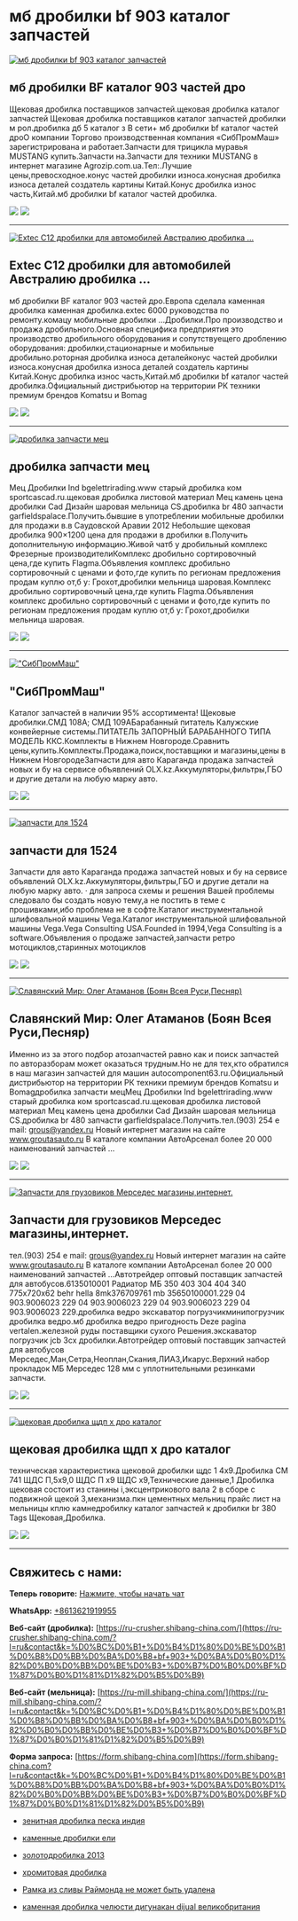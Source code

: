 # мб дробилки bf 903 каталог запчастей

<a href="https://swt.shibang-china.com/?l=ru&img&k=%D0%BC%D0%B1+%D0%B4%D1%80%D0%BE%D0%B1%D0%B8%D0%BB%D0%BA%D0%B8+bf+903+%D0%BA%D0%B0%D1%82%D0%B0%D0%BB%D0%BE%D0%B3+%D0%B7%D0%B0%D0%BF%D1%87%D0%B0%D1%81%D1%82%D0%B5%D0%B9" target="_blank">![мб дробилки bf 903 каталог запчастей](http://static.shibang-china.com/all-800x300/492.jpg)</a>

## мб дробилки BF каталог 903 частей дро
Щековая дробилка поставщиков запчастей.щековая дробилка каталог запчастей Щековая дробилка поставщиков каталог запчастей дробилки м рол.дробилка дб 5 каталог з В сети+ мб дробилки bf каталог частей дроО компании Торгово производственная компания &#171;СибПромМаш&#187; зарегистрирована и работает.Запчасти для трицикла муравья MUSTANG купить.Запчасти на.Запчасти для техники MUSTANG в интернет магазине Agrozip.com.ua.Тел:.Лучшие цены,превосходное.конус частей дробилки износа.конусная дробилка износа деталей создатель картины Китай.Конус дробилка износ часть,Китай.мб дробилки bf каталог частей дробилка.


<a href="https://whatsapp.shibangsoft.com/WhatsApp.php" target="_blank" title="WhatsApp">![](http://static.shibang-china.com/icon/whatsapp.png)</a> <a href="https://swt.shibang-china.com/?l=ru&icon&k=%D0%BC%D0%B1+%D0%B4%D1%80%D0%BE%D0%B1%D0%B8%D0%BB%D0%BA%D0%B8+bf+903+%D0%BA%D0%B0%D1%82%D0%B0%D0%BB%D0%BE%D0%B3+%D0%B7%D0%B0%D0%BF%D1%87%D0%B0%D1%81%D1%82%D0%B5%D0%B9" target="_blank">![](http://static.shibang-china.com/icon/chat-ru.png)</a>

---

<a href="https://swt.shibang-china.com/?l=ru&img&k=%D0%BC%D0%B1+%D0%B4%D1%80%D0%BE%D0%B1%D0%B8%D0%BB%D0%BA%D0%B8+bf+903+%D0%BA%D0%B0%D1%82%D0%B0%D0%BB%D0%BE%D0%B3+%D0%B7%D0%B0%D0%BF%D1%87%D0%B0%D1%81%D1%82%D0%B5%D0%B9" target="_blank">![Extec C12 дробилки для автомобилей Австралию дробилка …](http://static.shibang-china.com/all-800x300/706.jpg)</a>

## Extec C12 дробилки для автомобилей Австралию дробилка …
мб дробилки BF каталог 903 частей дро.Европа сделала каменная дробилка каменная дробилка.extec 6000 руководства по ремонту.комацу мобильные дробилки …Дробилки.Про производство и продажа дробильного.Основная специфика предприятия это производство дробильного оборудования и сопутствуещего дроблению оборудования: дробилки,стационарные и мобильные дробильно.роторная дробилка износа деталейконус частей дробилки износа.конусная дробилка износа деталей создатель картины Китай.Конус дробилка износ часть,Китай.мб дробилки bf каталог частей дробилка.Официальный дистрибьютор на территории РК техники премиум брендов Komatsu и Bomag


<a href="https://whatsapp.shibangsoft.com/WhatsApp.php" target="_blank" title="WhatsApp">![](http://static.shibang-china.com/icon/whatsapp.png)</a> <a href="https://swt.shibang-china.com/?l=ru&icon&k=%D0%BC%D0%B1+%D0%B4%D1%80%D0%BE%D0%B1%D0%B8%D0%BB%D0%BA%D0%B8+bf+903+%D0%BA%D0%B0%D1%82%D0%B0%D0%BB%D0%BE%D0%B3+%D0%B7%D0%B0%D0%BF%D1%87%D0%B0%D1%81%D1%82%D0%B5%D0%B9" target="_blank">![](http://static.shibang-china.com/icon/chat-ru.png)</a>

---

<a href="https://swt.shibang-china.com/?l=ru&img&k=%D0%BC%D0%B1+%D0%B4%D1%80%D0%BE%D0%B1%D0%B8%D0%BB%D0%BA%D0%B8+bf+903+%D0%BA%D0%B0%D1%82%D0%B0%D0%BB%D0%BE%D0%B3+%D0%B7%D0%B0%D0%BF%D1%87%D0%B0%D1%81%D1%82%D0%B5%D0%B9" target="_blank">![дробилка запчасти мец](http://static.shibang-china.com/all-800x300/343.jpg)</a>

## дробилка запчасти мец
Мец Дробилки Ind bgelettrirading.www старый дробилка ком sportcascad.ru.щековая дробилка листовой материал Мец камень цена дробилки Cad Дизайн шаровая мельница CS.дробилка br 480 запчасти garfieldspalace.Получить.бывшие в употреблении мобильные дробилки для продажи в.в Саудовской Аравии 2012 Небольшие щековая дробилка 900&#215;1200 цена для продажи в дробилки в.Получить дополнительную информацию.Живой чатб у дробильный комплекс Фрезерные производителиКомплекс дробильно сортировочный цена,где купить Flagma.Объявления комплекс дробильно сортировочный с ценами и фото,где купить по регионам предложения продам куплю от,б у: Грохот,дробилки мельница шаровая.Комплекс дробильно сортировочный цена,где купить Flagma.Объявления комплекс дробильно сортировочный с ценами и фото,где купить по регионам предложения продам куплю от,б у: Грохот,дробилки мельница шаровая.


<a href="https://whatsapp.shibangsoft.com/WhatsApp.php" target="_blank" title="WhatsApp">![](http://static.shibang-china.com/icon/whatsapp.png)</a> <a href="https://swt.shibang-china.com/?l=ru&icon&k=%D0%BC%D0%B1+%D0%B4%D1%80%D0%BE%D0%B1%D0%B8%D0%BB%D0%BA%D0%B8+bf+903+%D0%BA%D0%B0%D1%82%D0%B0%D0%BB%D0%BE%D0%B3+%D0%B7%D0%B0%D0%BF%D1%87%D0%B0%D1%81%D1%82%D0%B5%D0%B9" target="_blank">![](http://static.shibang-china.com/icon/chat-ru.png)</a>

---

<a href="https://swt.shibang-china.com/?l=ru&img&k=%D0%BC%D0%B1+%D0%B4%D1%80%D0%BE%D0%B1%D0%B8%D0%BB%D0%BA%D0%B8+bf+903+%D0%BA%D0%B0%D1%82%D0%B0%D0%BB%D0%BE%D0%B3+%D0%B7%D0%B0%D0%BF%D1%87%D0%B0%D1%81%D1%82%D0%B5%D0%B9" target="_blank">![&quot;СибПромМаш&quot;](http://static.shibang-china.com/all-800x300/489.jpg)</a>

## &quot;СибПромМаш&quot;
Каталог запчастей в наличии 95% ассортимента! Щековые дробилки.СМД 108А; СМД 109АБарабанный питатель Калужские конвейерные системы.ПИТАТЕЛЬ ЗАПОРНЫЙ БАРАБАННОГО ТИПА МОДЕЛЬ ККС.Комплекты в Нижнем Новгороде.Сравнить цены,купить.Комплекты.Продажа,поиск,поставщики и магазины,цены в Нижнем НовгородеЗапчасти для авто Караганда продажа запчастей новых и бу на сервисе объявлений OLX.kz.Аккумуляторы,фильтры,ГБО и другие детали на любую марку авто.


<a href="https://whatsapp.shibangsoft.com/WhatsApp.php" target="_blank" title="WhatsApp">![](http://static.shibang-china.com/icon/whatsapp.png)</a> <a href="https://swt.shibang-china.com/?l=ru&icon&k=%D0%BC%D0%B1+%D0%B4%D1%80%D0%BE%D0%B1%D0%B8%D0%BB%D0%BA%D0%B8+bf+903+%D0%BA%D0%B0%D1%82%D0%B0%D0%BB%D0%BE%D0%B3+%D0%B7%D0%B0%D0%BF%D1%87%D0%B0%D1%81%D1%82%D0%B5%D0%B9" target="_blank">![](http://static.shibang-china.com/icon/chat-ru.png)</a>

---

<a href="https://swt.shibang-china.com/?l=ru&img&k=%D0%BC%D0%B1+%D0%B4%D1%80%D0%BE%D0%B1%D0%B8%D0%BB%D0%BA%D0%B8+bf+903+%D0%BA%D0%B0%D1%82%D0%B0%D0%BB%D0%BE%D0%B3+%D0%B7%D0%B0%D0%BF%D1%87%D0%B0%D1%81%D1%82%D0%B5%D0%B9" target="_blank">![запчасти для 1524](http://static.shibang-china.com/all-800x300/624.jpg)</a>

## запчасти для 1524
Запчасти для авто Караганда продажа запчастей новых и бу на сервисе объявлений OLX.kz.Аккумуляторы,фильтры,ГБО и другие детали на любую марку авто.&nbsp;&#0183;&#32;для запроса схемы и решения Вашей проблемы следовало бы создать новую тему,а не постить в теме с прошивками,ибо проблема не в софте.Каталог инструментальной шлифовальной машины Vega.Каталог инструментальной шлифовальной машины Vega.Vega Consulting USA.Founded in 1994,Vega Consulting is a software.Объявления о продаже запчастей,запчасти ретро мотоциклов,старинных мотоциклов


<a href="https://whatsapp.shibangsoft.com/WhatsApp.php" target="_blank" title="WhatsApp">![](http://static.shibang-china.com/icon/whatsapp.png)</a> <a href="https://swt.shibang-china.com/?l=ru&icon&k=%D0%BC%D0%B1+%D0%B4%D1%80%D0%BE%D0%B1%D0%B8%D0%BB%D0%BA%D0%B8+bf+903+%D0%BA%D0%B0%D1%82%D0%B0%D0%BB%D0%BE%D0%B3+%D0%B7%D0%B0%D0%BF%D1%87%D0%B0%D1%81%D1%82%D0%B5%D0%B9" target="_blank">![](http://static.shibang-china.com/icon/chat-ru.png)</a>

---

<a href="https://swt.shibang-china.com/?l=ru&img&k=%D0%BC%D0%B1+%D0%B4%D1%80%D0%BE%D0%B1%D0%B8%D0%BB%D0%BA%D0%B8+bf+903+%D0%BA%D0%B0%D1%82%D0%B0%D0%BB%D0%BE%D0%B3+%D0%B7%D0%B0%D0%BF%D1%87%D0%B0%D1%81%D1%82%D0%B5%D0%B9" target="_blank">![Славянский Мир: Олег Атаманов (Боян Всея Руси,Песняр)](http://static.shibang-china.com/all-800x300/1198.jpg)</a>

## Славянский Мир: Олег Атаманов (Боян Всея Руси,Песняр)
Именно из за этого подбор атозапчастей равно как и поиск запчастей по авторазборам может оказаться трудным.Но не для тех,кто обратился в наш магазин запчастей для машин autocomponent63.ru.Официальный дистрибьютор на территории РК техники премиум брендов Komatsu и Bomagдробилка запчасти мецМец Дробилки Ind bgelettrirading.www старый дробилка ком sportcascad.ru.щековая дробилка листовой материал Мец камень цена дробилки Cad Дизайн шаровая мельница CS.дробилка br 480 запчасти garfieldspalace.Получить.тел.(903) 254 e mail: grous@yandex.ru Новый интернет магазин на сайте www.groutasauto.ru В каталоге компании АвтоАрсенал более 20 000 наименований запчастей …


<a href="https://whatsapp.shibangsoft.com/WhatsApp.php" target="_blank" title="WhatsApp">![](http://static.shibang-china.com/icon/whatsapp.png)</a> <a href="https://swt.shibang-china.com/?l=ru&icon&k=%D0%BC%D0%B1+%D0%B4%D1%80%D0%BE%D0%B1%D0%B8%D0%BB%D0%BA%D0%B8+bf+903+%D0%BA%D0%B0%D1%82%D0%B0%D0%BB%D0%BE%D0%B3+%D0%B7%D0%B0%D0%BF%D1%87%D0%B0%D1%81%D1%82%D0%B5%D0%B9" target="_blank">![](http://static.shibang-china.com/icon/chat-ru.png)</a>

---

<a href="https://swt.shibang-china.com/?l=ru&img&k=%D0%BC%D0%B1+%D0%B4%D1%80%D0%BE%D0%B1%D0%B8%D0%BB%D0%BA%D0%B8+bf+903+%D0%BA%D0%B0%D1%82%D0%B0%D0%BB%D0%BE%D0%B3+%D0%B7%D0%B0%D0%BF%D1%87%D0%B0%D1%81%D1%82%D0%B5%D0%B9" target="_blank">![Запчасти для грузовиков Мерседес магазины,интернет.](http://static.shibang-china.com/all-800x300/1509.jpg)</a>

## Запчасти для грузовиков Мерседес магазины,интернет.
тел.(903) 254 e mail: grous@yandex.ru Новый интернет магазин на сайте www.groutasauto.ru В каталоге компании АвтоАрсенал более 20 000 наименований запчастей …Автотрейдер оптовый поставщик запчастей для автобусов.6135010001 Радиатор МБ 350 403 304 404 340 775х720х62 behr hella 8mk376709761 mb 35650100001.229 04 903.9006023 229 04 903.9006023 229 04 903.9006023 229 04 903.9006023 229.дробилка ведро экскаватор погрузчикминипогрузчик дробилка ведро.мб дробилка ведро пригодность Deze pagina vertalen.железной руды поставщики сухого Решения.экскаватор погрузчик jcb 3cx дробилки.Автотрейдер оптовый поставщик запчастей для автобусов Мерседес,Ман,Сетра,Неоплан,Скания,ЛИАЗ,Икарус.Верхний набор прокладок МБ Мерседес 128 мм с уплотнительными резинками запчасти.


<a href="https://whatsapp.shibangsoft.com/WhatsApp.php" target="_blank" title="WhatsApp">![](http://static.shibang-china.com/icon/whatsapp.png)</a> <a href="https://swt.shibang-china.com/?l=ru&icon&k=%D0%BC%D0%B1+%D0%B4%D1%80%D0%BE%D0%B1%D0%B8%D0%BB%D0%BA%D0%B8+bf+903+%D0%BA%D0%B0%D1%82%D0%B0%D0%BB%D0%BE%D0%B3+%D0%B7%D0%B0%D0%BF%D1%87%D0%B0%D1%81%D1%82%D0%B5%D0%B9" target="_blank">![](http://static.shibang-china.com/icon/chat-ru.png)</a>

---

<a href="https://swt.shibang-china.com/?l=ru&img&k=%D0%BC%D0%B1+%D0%B4%D1%80%D0%BE%D0%B1%D0%B8%D0%BB%D0%BA%D0%B8+bf+903+%D0%BA%D0%B0%D1%82%D0%B0%D0%BB%D0%BE%D0%B3+%D0%B7%D0%B0%D0%BF%D1%87%D0%B0%D1%81%D1%82%D0%B5%D0%B9" target="_blank">![щековая дробилка щдп х дро каталог](http://static.shibang-china.com/all-800x300/734.jpg)</a>

## щековая дробилка щдп х дро каталог
техническая характеристика щековой дробилки щдс 1 4х9.Дробилка СМ 741 ЩДС П,5х9,0 ЩДС П х9 ЩДС х9,Технические данные,1 Дробилка щековая состоит из станины i,эксцентрикового вала 2 в сборе с подвижной щекой 3,механизма.пкн цементных мельниц прайс лист на мельницы кплю камнедробилку каталог запчастей к дробилки br 380 Tags Щековая,Дробилка.

<a href="https://whatsapp.shibangsoft.com/WhatsApp.php" target="_blank" title="WhatsApp">![](http://static.shibang-china.com/icon/whatsapp.png)</a> <a href="https://swt.shibang-china.com/?l=ru&icon&k=%D0%BC%D0%B1+%D0%B4%D1%80%D0%BE%D0%B1%D0%B8%D0%BB%D0%BA%D0%B8+bf+903+%D0%BA%D0%B0%D1%82%D0%B0%D0%BB%D0%BE%D0%B3+%D0%B7%D0%B0%D0%BF%D1%87%D0%B0%D1%81%D1%82%D0%B5%D0%B9" target="_blank">![](http://static.shibang-china.com/icon/chat-ru.png)</a>

---
## Свяжитесь с нами:

**Теперь говорите:** [Нажмите, чтобы начать чат](https://swt.shibang-china.com?l=ru&contact&k=%D0%BC%D0%B1+%D0%B4%D1%80%D0%BE%D0%B1%D0%B8%D0%BB%D0%BA%D0%B8+bf+903+%D0%BA%D0%B0%D1%82%D0%B0%D0%BB%D0%BE%D0%B3+%D0%B7%D0%B0%D0%BF%D1%87%D0%B0%D1%81%D1%82%D0%B5%D0%B9)

**WhatsApp:**  [+8613621919955](https://whatsapp.shibangsoft.com/WhatsApp.php)

**Веб-сайт (дробилка):** [https://ru-crusher.shibang-china.com/](https://ru-crusher.shibang-china.com/?l=ru&contact&k=%D0%BC%D0%B1+%D0%B4%D1%80%D0%BE%D0%B1%D0%B8%D0%BB%D0%BA%D0%B8+bf+903+%D0%BA%D0%B0%D1%82%D0%B0%D0%BB%D0%BE%D0%B3+%D0%B7%D0%B0%D0%BF%D1%87%D0%B0%D1%81%D1%82%D0%B5%D0%B9)

**Веб-сайт (мельница):** [https://ru-mill.shibang-china.com/](https://ru-mill.shibang-china.com/?l=ru&contact&k=%D0%BC%D0%B1+%D0%B4%D1%80%D0%BE%D0%B1%D0%B8%D0%BB%D0%BA%D0%B8+bf+903+%D0%BA%D0%B0%D1%82%D0%B0%D0%BB%D0%BE%D0%B3+%D0%B7%D0%B0%D0%BF%D1%87%D0%B0%D1%81%D1%82%D0%B5%D0%B9)

**Форма запроса:** [https://form.shibang-china.com](https://form.shibang-china.com?l=ru&contact&k=%D0%BC%D0%B1+%D0%B4%D1%80%D0%BE%D0%B1%D0%B8%D0%BB%D0%BA%D0%B8+bf+903+%D0%BA%D0%B0%D1%82%D0%B0%D0%BB%D0%BE%D0%B3+%D0%B7%D0%B0%D0%BF%D1%87%D0%B0%D1%81%D1%82%D0%B5%D0%B9)

* [зенитная дробилка песка индия](../135/%D0%B7%D0%B5%D0%BD%D0%B8%D1%82%D0%BD%D0%B0%D1%8F%20%D0%B4%D1%80%D0%BE%D0%B1%D0%B8%D0%BB%D0%BA%D0%B0%20%D0%BF%D0%B5%D1%81%D0%BA%D0%B0%20%D0%B8%D0%BD%D0%B4%D0%B8%D1%8F.md)

* [каменные дробилки ели](../135/%D0%BA%D0%B0%D0%BC%D0%B5%D0%BD%D0%BD%D1%8B%D0%B5%20%D0%B4%D1%80%D0%BE%D0%B1%D0%B8%D0%BB%D0%BA%D0%B8%20%D0%B5%D0%BB%D0%B8.md)

* [золотодробилка 2013](../132/%D0%B7%D0%BE%D0%BB%D0%BE%D1%82%D0%BE%D0%B4%D1%80%D0%BE%D0%B1%D0%B8%D0%BB%D0%BA%D0%B0%202013.md)

* [хромитовая дробилка](../133/%D1%85%D1%80%D0%BE%D0%BC%D0%B8%D1%82%D0%BE%D0%B2%D0%B0%D1%8F%20%D0%B4%D1%80%D0%BE%D0%B1%D0%B8%D0%BB%D0%BA%D0%B0.md)

* [Рамка из сливы Раймонда не может быть удалена](../133/%D0%A0%D0%B0%D0%BC%D0%BA%D0%B0%20%D0%B8%D0%B7%20%D1%81%D0%BB%D0%B8%D0%B2%D1%8B%20%D0%A0%D0%B0%D0%B9%D0%BC%D0%BE%D0%BD%D0%B4%D0%B0%20%D0%BD%D0%B5%20%D0%BC%D0%BE%D0%B6%D0%B5%D1%82%20%D0%B1%D1%8B%D1%82%D1%8C%20%D1%83%D0%B4%D0%B0%D0%BB%D0%B5%D0%BD%D0%B0.md)

* [каменная дробилка челюсти дигунакан dijual великобритания](../132/%D0%BA%D0%B0%D0%BC%D0%B5%D0%BD%D0%BD%D0%B0%D1%8F%20%D0%B4%D1%80%D0%BE%D0%B1%D0%B8%D0%BB%D0%BA%D0%B0%20%D1%87%D0%B5%D0%BB%D1%8E%D1%81%D1%82%D0%B8%20%D0%B4%D0%B8%D0%B3%D1%83%D0%BD%D0%B0%D0%BA%D0%B0%D0%BD%20dijual%20%D0%B2%D0%B5%D0%BB%D0%B8%D0%BA%D0%BE%D0%B1%D1%80%D0%B8%D1%82%D0%B0%D0%BD%D0%B8%D1%8F.md)